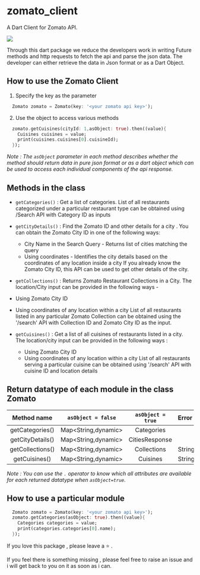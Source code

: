 # zomato_client

A Dart Client for Zomato API.

![](https://github.com/infiniteoverflow/Zomato-Client/blob/main/%20banner.png)

Through this dart package we reduce the developers work in writing Future methods and http requests to fetch the api and parse the json data. The developer can either retrieve the data in Json format or as a Dart Object.

## How to use the Zomato Client

1. Specify the key as the parameter

```dart
  Zomato zomato = Zomato(key: '<your zomato api key>');
```

2. Use the object to access various methods

```dart
  zomato.getCuisines(cityId: 1,asObject: true).then((value){
    Cuisines cuisines = value;
    print(cuisines.cuisines[0].cuisineId);
  });
```

*Note : The `asObject` parameter in each method describes whether the method should return data in pure json format or as a dart object which can be used to access each individual components of the api response.*

## Methods in the class

- `getCategories()` : Get a list of categories. List of all restaurants categorized under a particular restaurant type can be obtained using /Search API with Category ID as inputs

- `getCityDetails()` : Find the Zomato ID and other details for a city . You can obtain the Zomato City ID in one of the following ways:
  - City Name in the Search Query - Returns list of cities matching the query
  - Using coordinates - Identifies the city details based on the coordinates of any location inside a city
If you already know the Zomato City ID, this API can be used to get other details of the city.

-  `getCollections()` : Returns Zomato Restaurant Collections in a City. The location/City input can be provided in the following ways -
  - Using Zomato City ID
  - Using coordinates of any location within a city
List of all restaurants listed in any particular Zomato Collection can be obtained using the '/search' API with Collection ID and Zomato City ID as the input.

- `getCuisines()` : Get a list of all cuisines of restaurants listed in a city. The location/city input can be provided in the following ways :
  - Using Zomato City ID
  - Using coordinates of any location within a city
 List of all restaurants serving a particular cuisine can be obtained using '/search' API with cuisine ID and location details

## Return datatype of each module in the class Zomato 

Method name | `asObject = false` | `asObject = true`| Error |
:-----------:|:-------------------:|:----------------:|:-------
getCategories() | Map<String,dynamic> | Categories | 
getCityDetails() | Map<String,dynamic> | CitiesResponse | 
getCollections() | Map<String,dynamic> | Collections | String
getCuisines() | Map<String,dynamic> | Cuisines | String

*Note : You can use the `.` operator to know which all attributes are available for each returned datatype when `asObject=true`.*

## How to use a particular module

```dart
  Zomato zomato = Zomato(key: '<your zomato api key>');
  zomato.getCategories(asObject: true).then((value){
    Categories categories = value;
    print(categories.categories[0].name);
  });
```

If you love this package , please leave a :star: .

If you feel there is something missing , please feel free to raise an issue and i will get back to you on it as soon as i can.
